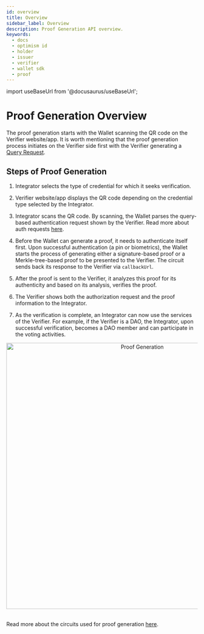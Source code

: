 ```yaml
---
id: overview
title: Overview
sidebar_label: Overview
description: Proof Generation API overview.
keywords:
  - docs
  - optimism id
  - holder
  - issuer
  - verifier
  - wallet sdk
  - proof
---
```


import useBaseUrl from '@docusaurus/useBaseUrl';

# Proof Generation Overview

The proof generation starts with the Wallet scanning the QR code on the Verifier website/app. It is worth mentioning that the proof generation process initiates on the Verifier side first with the Verifier generating a [Query Request](/docs/verifier/verification-library/request-api-guide.md#query-based-request).

## Steps of Proof Generation

1. Integrator selects the type of credential for which it seeks verification.

2. Verifier website/app displays the QR code depending on the credential type selected by the Integrator.

3. Integrator scans the QR code. By scanning, the Wallet parses the query-based authentication request shown by the Verifier. Read more about auth requests [here](/docs/wallet/wallet-sdk/optimismid-sdk/iden3comm/auth-requests.md#type-of-authorization-requests).

4. Before the Wallet can generate a proof, it needs to authenticate itself first. Upon successful authentication (a pin or biometrics), the Wallet starts the process of generating either a signature-based proof or a Merkle-tree-based proof to be presented to the Verifier. The circuit sends back its response to the Verifier via `callbackUrl`.

5. After the proof is sent to the Verifier, it analyzes this proof for its authenticity and based on its analysis, verifies the proof.

6. The Verifier shows both the authorization request and the proof information to the Integrator.

7. As the verification is complete, an Integrator can now use the services of the Verifier. For example, if the Verifier is a DAO, the Integrator, upon successful verification, becomes a DAO member and can participate in the voting activities.

<div align="center">
<img src={useBaseUrl("img/proof-generation.png")} alt="Proof Generation" align="center" width="700"/>
</div>
<br/>

Read more about the circuits used for proof generation [here](https://docs.iden3.io/protocol/main-circuits/).
